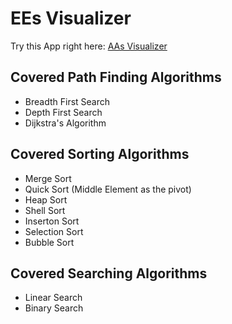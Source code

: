 # EEs Visualizer

Try this App right here: [AAs Visualizer](https://aa-visualizer.netlify.app/)

## Covered Path Finding Algorithms

- Breadth First Search
- Depth First Search
- Dijkstra's Algorithm

## Covered Sorting Algorithms

- Merge Sort
- Quick Sort (Middle Element as the pivot)
- Heap Sort
- Shell Sort
- Inserton Sort
- Selection Sort
- Bubble Sort

## Covered Searching Algorithms

- Linear Search
- Binary Search
